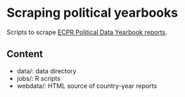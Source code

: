 # Scraping political yearbooks

Scripts to scrape [ECPR Political Data Yearbook reports](https://ejpr.onlinelibrary.wiley.com/journal/20478852).

## Content

- data/: data directory
- jobs/: R scripts
- webdata/: HTML source of country-year reports